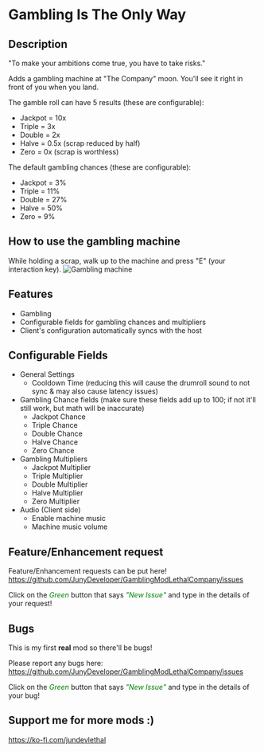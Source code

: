 # Gambling Is The Only Way

## Description

"To make your ambitions come true, you have to take risks."

Adds a gambling machine at "The Company" moon. You'll see it right in front of you when you land.

The gamble roll can have 5 results (these are configurable):

- Jackpot = 10x
- Triple = 3x
- Double = 2x
- Halve = 0.5x (scrap reduced by half)
- Zero = 0x (scrap is worthless)

The default gambling chances (these are configurable):

- Jackpot = 3%
- Triple = 11%
- Double = 27%
- Halve = 50%
- Zero = 9%

## How to use the gambling machine

While holding a scrap, walk up to the machine and press "E" (your interaction key).
![Gambling machine](https://i.ibb.co/z2vbdyR/machine.png)

## Features

- Gambling
- Configurable fields for gambling chances and multipliers
- Client's configuration automatically syncs with the host

## Configurable Fields

- General Settings
  - Cooldown Time (reducing this will cause the drumroll sound to not sync & may also cause latency issues)
- Gambling Chance fields (make sure these fields add up to 100; if not it'll still work, but math will be inaccurate)
  - Jackpot Chance
  - Triple Chance
  - Double Chance
  - Halve Chance
  - Zero Chance
- Gambling Multipliers
  - Jackpot Multiplier
  - Triple Multiplier
  - Double Multiplier
  - Halve Multiplier
  - Zero Multiplier
- Audio (Client side)
  - Enable machine music
  - Machine music volume

## Feature/Enhancement request
Feature/Enhancement requests can be put here! https://github.com/JunyDeveloper/GamblingModLethalCompany/issues

Click on the <span style="color:green">*Green*</span> button that says <span style="color:green">*"New Issue"*</span> and type in the details of your request!

## Bugs

This is my first **real** mod so there'll be bugs!

Please report any bugs here:
https://github.com/JunyDeveloper/GamblingModLethalCompany/issues

Click on the <span style="color:green">*Green*</span> button that says <span style="color:green">*"New Issue"*</span> and type in the details of your bug!

## Support me for more mods :)

https://ko-fi.com/jundevlethal
